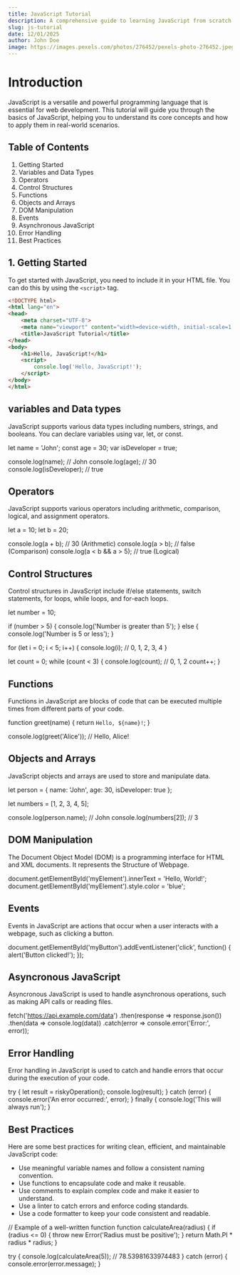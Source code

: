 ```yaml
---
title: JavaScript Tutorial
description: A comprehensive guide to learning JavaScript from scratch.
slug: js-tutorial
date: 12/01/2025
author: John Doe
image: https://images.pexels.com/photos/276452/pexels-photo-276452.jpeg?auto=compress&cs=tinysrgb&w=1260&h=750&dpr=2
---
```


# Introduction
JavaScript is a versatile and powerful programming language that is essential for web development. This tutorial will guide you through the basics of JavaScript, helping you to understand its core concepts and how to apply them in real-world scenarios.

## Table of Contents
1. Getting Started
2. Variables and Data Types
3. Operators
4. Control Structures
5. Functions
6. Objects and Arrays
7. DOM Manipulation
8. Events
9. Asynchronous JavaScript
10. Error Handling
11. Best Practices

## 1. Getting Started
To get started with JavaScript, you need to include it in your HTML file. You can do this by using the `<script>` tag.

```html
<!DOCTYPE html>
<html lang="en">
<head>
    <meta charset="UTF-8">
    <meta name="viewport" content="width=device-width, initial-scale=1.0">
    <title>JavaScript Tutorial</title>
</head>
<body>
    <h1>Hello, JavaScript!</h1>
    <script>
        console.log('Hello, JavaScript!');
    </script>
</body>
</html>
```
## variables and Data types
JavaScript supports various data types including numbers, strings, and booleans. You can declare variables using var, let, or const.

let name = 'John';
const age = 30;
var isDeveloper = true;

console.log(name); // John
console.log(age); // 30
console.log(isDeveloper); // true

## Operators
JavaScript supports various operators including arithmetic, comparison, logical, and assignment operators.

let a = 10;
let b = 20;

console.log(a + b); // 30 (Arithmetic)
console.log(a > b); // false (Comparison)
console.log(a < b && a > 5); // true (Logical)

## Control Structures
Control structures in JavaScript include if/else statements, switch statements, for loops, while loops, and for-each loops.

let number = 10;

if (number > 5) {
    console.log('Number is greater than 5');
} else {
    console.log('Number is 5 or less');
}

for (let i = 0; i < 5; i++) {
    console.log(i); // 0, 1, 2, 3, 4
}

let count = 0;
while (count < 3) {
    console.log(count); // 0, 1, 2
    count++;
}

## Functions
Functions in JavaScript are blocks of code that can be executed multiple times from different parts of your code.

function greet(name) {
    return `Hello, ${name}!`;
}

console.log(greet('Alice')); // Hello, Alice!

## Objects and Arrays
JavaScript objects and arrays are used to store and manipulate data.

let person = {
    name: 'John',
    age: 30,
    isDeveloper: true
};

let numbers = [1, 2, 3, 4, 5];

console.log(person.name); // John
console.log(numbers[2]); // 3

## DOM Manipulation
The Document Object Model (DOM) is a programming interface for HTML and XML documents. It represents the Structure of Webpage.

document.getElementById('myElement').innerText = 'Hello, World!';
document.getElementById('myElement').style.color = 'blue';

## Events
Events in JavaScript are actions that occur when a user interacts with a webpage, such as clicking a button.

document.getElementById('myButton').addEventListener('click', function() {
    alert('Button clicked!');
});

## Asyncronous JavaScript
Asyncronous JavaScript is used to handle asynchronous operations, such as making API calls or reading files.

fetch('https://api.example.com/data')
    .then(response => response.json())
    .then(data => console.log(data))
    .catch(error => console.error('Error:', error));

## Error Handling
Error handling in JavaScript is used to catch and handle errors that occur during the execution of your code.

try {
    let result = riskyOperation();
    console.log(result);
} catch (error) {
    console.error('An error occurred:', error);
} finally {
    console.log('This will always run');
}

## Best Practices
Here are some best practices for writing clean, efficient, and maintainable JavaScript code:
* Use meaningful variable names and follow a consistent naming convention.
* Use functions to encapsulate code and make it reusable.
* Use comments to explain complex code and make it easier to understand.
* Use a linter to catch errors and enforce coding standards.
* Use a code formatter to keep your code consistent and readable.

// Example of a well-written function
function calculateArea(radius) {
    if (radius <= 0) {
        throw new Error('Radius must be positive');
    }
    return Math.PI * radius * radius;
}

try {
    console.log(calculateArea(5)); // 78.53981633974483
} catch (error) {
    console.error(error.message);
}